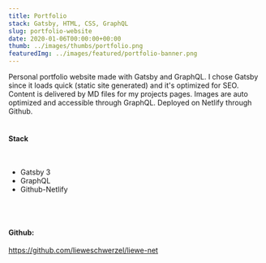 ```yaml
---
title: Portfolio    
stack: Gatsby, HTML, CSS, GraphQL
slug: portfolio-website
date: 2020-01-06T00:00:00+00:00
thumb: ../images/thumbs/portfolio.png
featuredImg: ../images/featured/portfolio-banner.png
---
```


Personal portfolio website made with Gatsby and GraphQL. I chose Gatsby since it loads quick (static site generated) and it's optimized for SEO. Content is delivered by MD files for my projects pages. Images are auto optimized and accessible through GraphQL. Deployed on Netlify through Github. 
<br /><br />

#### Stack 
<br /> 
<ul>
<li>Gatsby 3</li>
<li>GraphQL</li>
<li>Github-Netlify</li>
</ul>
<br /><br />

#### Github: 

https://github.com/lieweschwerzel/liewe-net
<br />
<br />
<br />
<br />
<br />
<br />
<br />
<br />
<br />
<br />
<br />
<br />
